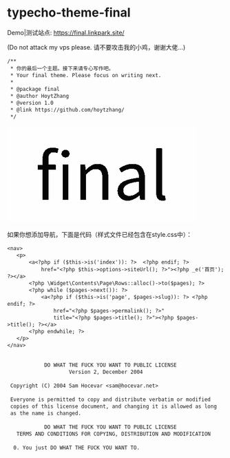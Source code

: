 # typecho-theme-final

Demo|测试站点: https://final.linkpark.site/

(Do not attack my vps please. 请不要攻击我的小鸡，谢谢大佬…)

```
/**
 * 你的最后一个主题。接下来请专心写作吧。
 * Your final theme. Please focus on writing next.
 *
 * @package final
 * @author HoytZhang
 * @version 1.0
 * @link https://github.com/hoytzhang/
 */
```

![screenshot](./screenshot.png)

 如果你想添加导航，下面是代码（样式文件已经包含在style.css中）：

 ```
<nav>
    <p>                    
        <a<?php if ($this->is('index')): ?>  <?php endif; ?>
            href="<?php $this->options->siteUrl(); ?>"><?php _e('首页'); ?></a>
        <?php \Widget\Contents\Page\Rows::alloc()->to($pages); ?>
        <?php while ($pages->next()): ?>
            <a<?php if ($this->is('page', $pages->slug)): ?> <?php endif; ?>
                href="<?php $pages->permalink(); ?>"
                title="<?php $pages->title(); ?>"><?php $pages->title(); ?></a>
        <?php endwhile; ?>
    </p>
</nav>
 ```

```

            DO WHAT THE FUCK YOU WANT TO PUBLIC LICENSE
                    Version 2, December 2004

 Copyright (C) 2004 Sam Hocevar <sam@hocevar.net>

 Everyone is permitted to copy and distribute verbatim or modified
 copies of this license document, and changing it is allowed as long
 as the name is changed.

            DO WHAT THE FUCK YOU WANT TO PUBLIC LICENSE
   TERMS AND CONDITIONS FOR COPYING, DISTRIBUTION AND MODIFICATION

  0. You just DO WHAT THE FUCK YOU WANT TO.

```
